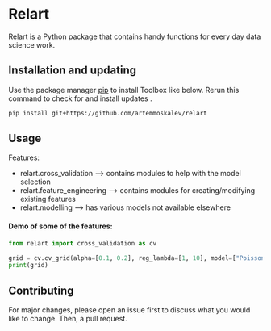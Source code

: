 # Relart

Relart is a Python package that contains handy functions for every day data science work. 

## Installation and updating
Use the package manager [pip](https://pip.pypa.io/en/stable/) to install Toolbox like below. 
Rerun this command to check for and install  updates .
```bash
pip install git+https://github.com/artemmoskalev/relart
```

## Usage
Features:
* relart.cross_validation --> contains modules to help with the model selection
* relart.feature_engineering --> contains modules for creating/modifying existing features
* relart.modelling --> has various models not available elsewhere

#### Demo of some of the features:
```python
from relart import cross_validation as cv

grid = cv.cv_grid(alpha=[0.1, 0.2], reg_lambda=[1, 10], model=["Poisson", "Negative Binomial"])
print(grid)

```
## Contributing
For major changes, please open an issue first to discuss what you would like to change. Then, a pull request.